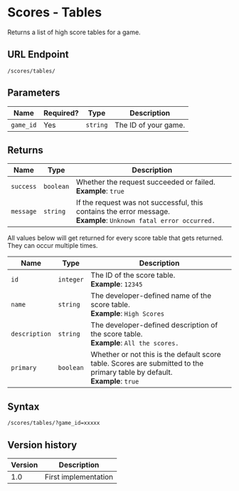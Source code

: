 # Scores - Tables

Returns a list of high score tables for a game.

## URL Endpoint

```
/scores/tables/
```

## Parameters

Name | Required? | Type | Description
--- | --- | --- | ---
`game_id` | Yes | `string` | The ID of your game.

## Returns

Name | Type | Description
--- | --- | ---
`success` | `boolean` | Whether the request succeeded or failed. <br> **Example**: `true`
`message` | `string` | If the request was not successful, this contains the error message. <br> **Example**: `Unknown fatal error occurred.`

All values below will get returned for every score table that gets returned. They can occur multiple times.

Name | Type | Description
--- | --- | ---
`id` | `integer` | The ID of the score table. <br> **Example**: `12345`
`name` | `string` | The developer-defined name of the score table. <br> **Example**: `High Scores`
`description` | `string` | The developer-defined description of the score table. <br> **Example**: `All the scores.`
`primary` | `boolean` | Whether or not this is the default score table. Scores are submitted to the primary table by default. <br> **Example**: `true`

## Syntax

```
/scores/tables/?game_id=xxxxx
```

## Version history

Version | Description
--- | ---
1.0 | First implementation